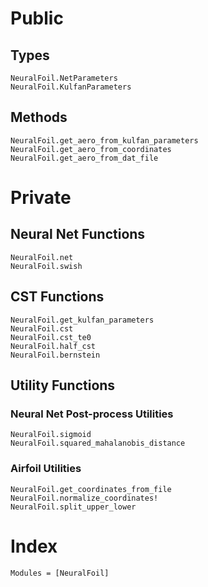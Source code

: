 # Public

## Types

```@docs
NeuralFoil.NetParameters
NeuralFoil.KulfanParameters
```

## Methods
```@docs
NeuralFoil.get_aero_from_kulfan_parameters
NeuralFoil.get_aero_from_coordinates
NeuralFoil.get_aero_from_dat_file
```

# Private

## Neural Net Functions

```@docs
NeuralFoil.net
NeuralFoil.swish
```

## CST Functions

```@docs
NeuralFoil.get_kulfan_parameters
NeuralFoil.cst
NeuralFoil.cst_te0
NeuralFoil.half_cst
NeuralFoil.bernstein
```

## Utility Functions

### Neural Net Post-process Utilities

```@docs
NeuralFoil.sigmoid
NeuralFoil.squared_mahalanobis_distance
```

### Airfoil Utilities

```@docs
NeuralFoil.get_coordinates_from_file
NeuralFoil.normalize_coordinates!
NeuralFoil.split_upper_lower
```

# Index

```@index
Modules = [NeuralFoil]
```
